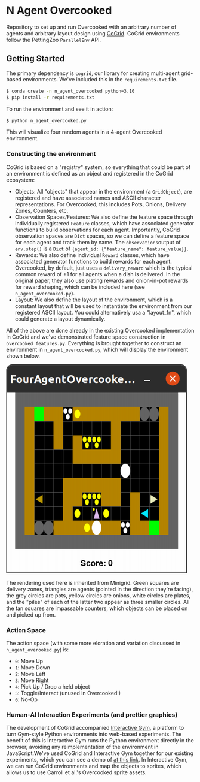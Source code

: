 # N Agent Overcooked


Repository to set up and run Overcooked with an arbitrary number of agents and arbitrary layout design using [CoGrid](https://cogrid.readthedocs.io). CoGrid environments follow the PettingZoo `ParallelEnv` API.


## Getting Started

The primary dependency is `cogrid`, our library for creating multi-agent grid-based environments. We've included this in the `requirements.txt` file.

```bash
$ conda create -n n_agent_overcooked python=3.10
$ pip install -r requirements.txt
```

To run the environment and see it in action:

```bash
$ python n_agent_overcooked.py
```

This will visualize four random agents in a 4-agent Overcooked environment.

### Constructing the environment

CoGrid is based on a "registry" system, so everything
that could be part of an environment is defined as an object and registered in the CoGrid ecosystem:

- Objects: All "objects" that appear in the environment (a `GridObject`), are registered and have associated names and ASCII character representations. For Overcooked, this includes Pots, Onions, Delivery Zones,
Counters, etc. 
- Observation Spaces/Features: We also define the feature space through individually registered `Feature` classes, which have 
associated generator functions to build observations for each agent. Importantly, CoGrid observation spaces are `Dict` spaces, so we can define a feature space for each agent and track them by name. The `observations`output of `env.step()` is a `Dict` of `{agent_id: {"feature_name": feature_value}}`.
- Rewards: We also define individual `Reward` classes, which have associated generator functions to build rewards for each agent. Overcooked, by default, just uses a `delivery_reward` which is the typical common reward of +1 for all agents when a dish is delivered. In the original paper, they also use plating rewards and onion-in-pot rewards for reward shaping, which can be included here (see `n_agent_overcooked.py`). 
- Layout: We also define the layout of the environment, which is a constant layout that will be used to instantiate the environment from our registered ASCII layout. You could alternatively usa a "layout_fn", which could generate a layout dynamically.


All of the above are done already in the existing Overcooked implementation in CoGrid and we've demonstrated feature space construction in `overcooked_features.py`. Everything is brought together to construct an environment in `n_agent_overcooked.py`, which will display the environment shown below.

![4-agent Overcooked environment](_assets/env_image.png)

The rendering used here is inherited from Minigrid. Green squares are delivery zones, triangles are agents (pointed in the direction they're facing), the grey circles are pots, yellow circles are onions, white circles are plates, and the "piles" of each of the latter two appear as three smaller circles. All the tan squares are impassable counters, which objects can be placed on and picked up from.


### Action Space

The action space (with some more eloration and variation discussed in `n_agent_overooked.py`) is:

- `0`: Move Up
- `1`: Move Down
- `2`: Move Left
- `3`: Move Right
- `4`: Pick Up / Drop a held object
- `5`: Toggle/Interact (unused in Overcooked!)
- `6`: No-Op


### Human-AI Interaction Experiments (and prettier graphics)

The development of CoGrid accompanied [Interactive Gym](https://interactive-gym.readthedocs.io), a platform to turn Gym-style Python environments into web-based experiments. The benefit of this is Interactive Gym runs the Python environment directly in the browser, avoiding any reimplementation of the environment in JavaScript.We've used CoGrid and Interactive Gym together for our existing experiments, which you can see a demo of [at this link](http://janus.hss.cmu.edu:5704/). In Interactive Gym, we can run CoGrid environments and map the objects to sprites, which allows us to use Carroll et al.'s Overcooked sprite assets. 